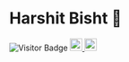 <h1>Harshit Bisht 👋</h1>

<img src="https://visitor-badge.laobi.icu/badge?page_id=harshitbisht22.visitor-badge" alt="Visitor Badge">

<!-- Icons for light/dark mode -->
<style>
  .icon-dark {
    display: none;
  }

  @media (prefers-color-scheme: dark) {
    .icon-light {
      display: none;
    }
    .icon-dark {
      display: inline;
    }
  }

  @media (prefers-color-scheme: light) {
    .icon-light {
      display: inline;
    }
    .icon-dark {
      display: none;
    }
  }
</style>

<a href="https://www.linkedin.com/in/harshit-bisht-0a0a69148/">
  <img class="icon-light" alt="LinkedIn" width="22px" src="https://cdn.jsdelivr.net/npm/simple-icons@v5/icons/linkedin.svg" />
  <img class="icon-dark" alt="LinkedIn Dark" width="22px" src="https://img.icons8.com/ios-filled/ffffff/linkedin.png" />
</a>

<a href="mailto:harshit.bisht.22@gmail.com">
  <img class="icon-light" alt="Gmail" width="22px" src="https://cdn.jsdelivr.net/npm/simple-icons@v5/icons/gmail.svg" />
  <img class="icon-dark" alt="Gmail Dark" width="22px" src="https://img.icons8.com/ios-filled/ffffff/gmail.png" />
</a>
